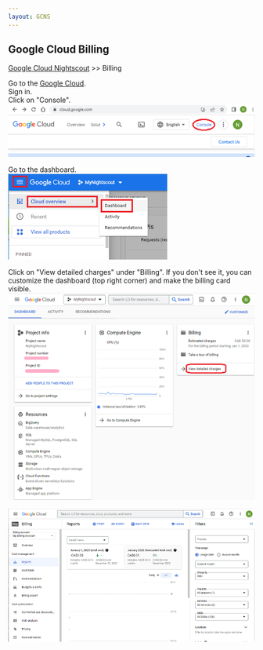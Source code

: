 ```yaml
---
layout: GCNS
---
```


## Google Cloud Billing
[Google Cloud Nightscout](./GoogleCloud.md) >> Billing  
  
Go to the [Google Cloud](https://cloud.google.com/).  
Sign in.  
Click on "Console".  
![](./images/Console.png)  
  
Go to the dashboard.  
![](./images/Dashboard.png)  
  
Click on "View detailed charges" under "Billing".  If you don't see it, you can customize the dashboard (top right corner) and make the billing card visible.  
![](./images/Billing.png)  
  
![](./images/Billing2.png)  
  
  
